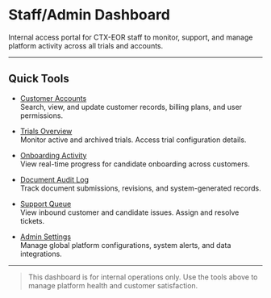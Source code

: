 # Staff/Admin Dashboard

Internal access portal for CTX-EOR staff to monitor, support, and manage platform activity across all trials and accounts.

---

## Quick Tools

- [Customer Accounts](customer-accounts.md)  
  Search, view, and update customer records, billing plans, and user permissions.

- [Trials Overview](trials-overview.md)  
  Monitor active and archived trials. Access trial configuration details.

- [Onboarding Activity](onboarding-monitor.md)  
  View real-time progress for candidate onboarding across customers.

- [Document Audit Log](document-audit-log.md)  
  Track document submissions, revisions, and system-generated records.

- [Support Queue](support-queue.md)  
  View inbound customer and candidate issues. Assign and resolve tickets.

- [Admin Settings](admin-settings.md)  
  Manage global platform configurations, system alerts, and data integrations.

---

> This dashboard is for internal operations only. Use the tools above to manage platform health and customer satisfaction.
